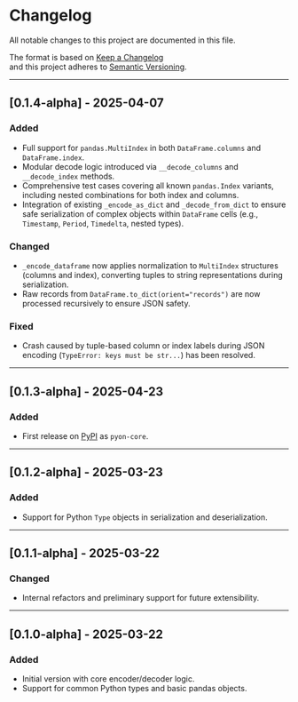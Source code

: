 # Changelog

All notable changes to this project are documented in this file.

The format is based on [Keep a Changelog](https://keepachangelog.com/en/1.0.0/)  
and this project adheres to [Semantic Versioning](https://semver.org/).

---

## [0.1.4-alpha] - 2025-04-07
### Added
- Full support for `pandas.MultiIndex` in both `DataFrame.columns` and `DataFrame.index`.
- Modular decode logic introduced via `__decode_columns` and `__decode_index` methods.
- Comprehensive test cases covering all known `pandas.Index` variants, including nested combinations for both index and columns.
- Integration of existing `_encode_as_dict` and `_decode_from_dict` to ensure safe serialization of complex objects within `DataFrame` cells (e.g., `Timestamp`, `Period`, `Timedelta`, nested types).

### Changed
- `_encode_dataframe` now applies normalization to `MultiIndex` structures (columns and index), converting tuples to string representations during serialization.
- Raw records from `DataFrame.to_dict(orient="records")` are now processed recursively to ensure JSON safety.

### Fixed
- Crash caused by tuple-based column or index labels during JSON encoding (`TypeError: keys must be str...`) has been resolved.

---

## [0.1.3-alpha] - 2025-04-23
### Added
- First release on [PyPI](https://pypi.org/project/pyon-core/) as `pyon-core`.

---

## [0.1.2-alpha] - 2025-03-23
### Added
- Support for Python `Type` objects in serialization and deserialization.

---

## [0.1.1-alpha] - 2025-03-22
### Changed
- Internal refactors and preliminary support for future extensibility.

---

## [0.1.0-alpha] - 2025-03-22
### Added
- Initial version with core encoder/decoder logic.
- Support for common Python types and basic pandas objects.

